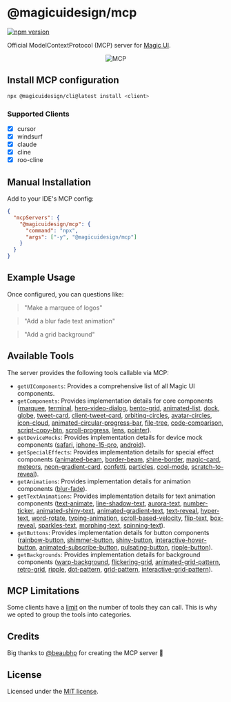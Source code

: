 # @magicuidesign/mcp

[![npm version](https://badge.fury.io/js/@magicuidesign%2Fmcp.svg?icon=si%3Anpm)](https://badge.fury.io/js/@magicuidesign%2Fmcp)

Official ModelContextProtocol (MCP) server for [Magic UI](https://magicui.design/).

<div align="center">
  <img src="https://github.com/magicuidesign/mcp/blob/main/docs/mcp.png" alt="MCP" />
</div>

## Install MCP configuration

```bash
npx @magicuidesign/cli@latest install <client>
```

### Supported Clients

- [x] cursor
- [x] windsurf
- [x] claude
- [x] cline
- [x] roo-cline

## Manual Installation

Add to your IDE's MCP config:

```json
{
  "mcpServers": {
    "@magicuidesign/mcp": {
      "command": "npx",
      "args": ["-y", "@magicuidesign/mcp"]
    }
  }
}
```

## Example Usage

Once configured, you can questions like:

> "Make a marquee of logos"

> "Add a blur fade text animation"

> "Add a grid background"

## Available Tools

The server provides the following tools callable via MCP:

- `getUIComponents`: Provides a comprehensive list of all Magic UI components.
- `getComponents`: Provides implementation details for core components ([marquee](https://magicui.design/docs/components/marquee), [terminal](https://magicui.design/docs/components/terminal), [hero-video-dialog](https://magicui.design/docs/components/hero-video-dialog), [bento-grid](https://magicui.design/docs/components/bento-grid), [animated-list](https://magicui.design/docs/components/animated-list), [dock](https://magicui.design/docs/components/dock), [globe](https://magicui.design/docs/components/globe), [tweet-card](https://magicui.design/docs/components/tweet-card), [client-tweet-card](https://magicui.design/docs/components/client-tweet-card), [orbiting-circles](https://magicui.design/docs/components/orbiting-circles), [avatar-circles](https://magicui.design/docs/components/avatar-circles), [icon-cloud](https://magicui.design/docs/components/icon-cloud), [animated-circular-progress-bar](https://magicui.design/docs/components/animated-circular-progress-bar), [file-tree](https://magicui.design/docs/components/file-tree), [code-comparison](https://magicui.design/docs/components/code-comparison), [script-copy-btn](https://magicui.design/docs/components/script-copy-btn), [scroll-progress](https://magicui.design/docs/components/scroll-progress), [lens](https://magicui.design/docs/components/lens), [pointer](https://magicui.design/docs/components/pointer)).
- `getDeviceMocks`: Provides implementation details for device mock components ([safari](https://magicui.design/docs/components/safari), [iphone-15-pro](https://magicui.design/docs/components/iphone-15-pro), [android](https://magicui.design/docs/components/android)).
- `getSpecialEffects`: Provides implementation details for special effect components ([animated-beam](https://magicui.design/docs/components/animated-beam), [border-beam](https://magicui.design/docs/components/border-beam), [shine-border](https://magicui.design/docs/components/shine-border), [magic-card](https://magicui.design/docs/components/magic-card), [meteors](https://magicui.design/docs/components/meteors), [neon-gradient-card](https://magicui.design/docs/components/neon-gradient-card), [confetti](https://magicui.design/docs/components/confetti), [particles](https://magicui.design/docs/components/particles), [cool-mode](https://magicui.design/docs/components/cool-mode), [scratch-to-reveal](https://magicui.design/docs/components/scratch-to-reveal)).
- `getAnimations`: Provides implementation details for animation components ([blur-fade](https://magicui.design/docs/components/blur-fade)).
- `getTextAnimations`: Provides implementation details for text animation components ([text-animate](https://magicui.design/docs/components/text-animate), [line-shadow-text](https://magicui.design/docs/components/line-shadow-text), [aurora-text](https://magicui.design/docs/components/aurora-text), [number-ticker](https://magicui.design/docs/components/number-ticker), [animated-shiny-text](https://magicui.design/docs/components/animated-shiny-text), [animated-gradient-text](https://magicui.design/docs/components/animated-gradient-text), [text-reveal](https://magicui.design/docs/components/text-reveal), [hyper-text](https://magicui.design/docs/components/hyper-text), [word-rotate](https://magicui.design/docs/components/word-rotate), [typing-animation](https://magicui.design/docs/components/typing-animation), [scroll-based-velocity](https://magicui.design/docs/components/scroll-based-velocity), [flip-text](https://magicui.design/docs/components/flip-text), [box-reveal](https://magicui.design/docs/components/box-reveal), [sparkles-text](https://magicui.design/docs/components/sparkles-text), [morphing-text](https://magicui.design/docs/components/morphing-text), [spinning-text](https://magicui.design/docs/components/spinning-text)).
- `getButtons`: Provides implementation details for button components ([rainbow-button](https://magicui.design/docs/components/rainbow-button), [shimmer-button](https://magicui.design/docs/components/shimmer-button), [shiny-button](https://magicui.design/docs/components/shiny-button), [interactive-hover-button](https://magicui.design/docs/components/interactive-hover-button), [animated-subscribe-button](https://magicui.design/docs/components/animated-subscribe-button), [pulsating-button](https://magicui.design/docs/components/pulsating-button), [ripple-button](https://magicui.design/docs/components/ripple-button)).
- `getBackgrounds`: Provides implementation details for background components ([warp-background](https://magicui.design/docs/components/warp-background), [flickering-grid](https://magicui.design/docs/components/flickering-grid), [animated-grid-pattern](https://magicui.design/docs/components/animated-grid-pattern), [retro-grid](https://magicui.design/docs/components/retro-grid), [ripple](https://magicui.design/docs/components/ripple), [dot-pattern](https://magicui.design/docs/components/dot-pattern), [grid-pattern](https://magicui.design/docs/components/grid-pattern), [interactive-grid-pattern](https://magicui.design/docs/components/interactive-grid-pattern)).

## MCP Limitations

Some clients have a [limit](https://docs.cursor.com/context/model-context-protocol#limitations) on the number of tools they can call. This is why we opted to group the tools into categories.

## Credits

Big thanks to [@beaubhp](https://github.com/beaubhp) for creating the MCP server 🙏

## License

Licensed under the [MIT license](https://github.com/magicuidesign/mcp/blob/main/LICENSE.md).

